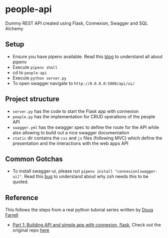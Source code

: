 # people-api

Dummy REST API created using Flask, Connexion, Swagger and SQL Alchemy

## Setup

- Ensure you have pipenv available. Read this [blog](https://automationhacks.blog/2020/07/12/how-to-manage-your-python-virtualenvs-with-pipenv/) to understand all about pipenv
- Execute `pipenv shell`
- cd to `people-api`
- Execute `python server.py`
- To open swagger navigate to `http://0.0.0.0:5000/api/ui/`

## Project structure

- `server.py` has the code to start the Flask app with connexion
- `people.py` has the implementation for CRUD operations of the people API
- `swagger.yml` has the swagger spec to define the route for the API while also allowing to build out a nice swagger documentation
- `static` dir contains the `css` and `js` files (following MVC) which define the presentation and the interactions with the web apps API

## Common Gotchas

- To install swagger-ui, please run `pipenv install "connexion[swagger-ui]"`. Read this [bug](https://github.com/zalando/connexion/issues/779) to understand about why zsh needs this to be quoted.

## Reference

This follows the steps from a real python tutorial series written by [Doug Farrell](https://realpython.com/team/dfarrell/)

- [Part 1: Building API and simple app with connexion, flask](https://realpython.com/flask-connexion-rest-api/#what-rest-is), Check out the original repo [here](https://github.com/realpython/materials/tree/master/flask-connexion-rest)
